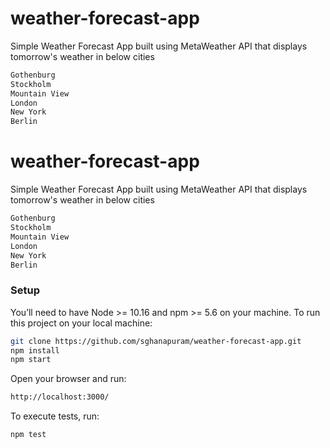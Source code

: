 # weather-forecast-app

Simple Weather Forecast App built using MetaWeather API that displays tomorrow's weather in below cities

```sh
Gothenburg
Stockholm
Mountain View
London
New York
Berlin
```
# weather-forecast-app

Simple Weather Forecast App built using MetaWeather API that displays tomorrow's weather in below cities

```sh
Gothenburg
Stockholm
Mountain View
London
New York
Berlin
```

### Setup

You’ll need to have Node >= 10.16 and npm >= 5.6 on your machine. To run this project on your local machine:

```sh
git clone https://github.com/sghanapuram/weather-forecast-app.git
npm install
npm start
```

Open your browser and run:

```sh
http://localhost:3000/
```

To execute tests, run:

```sh
npm test
```




